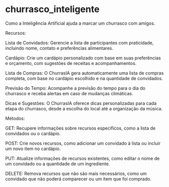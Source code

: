 # churrasco_inteligente

Como a Inteligência Artificial ajuda a marcar um churrasco com amigos.

Recursos:

Lista de Convidados: Gerencie a lista de participantes com praticidade, incluindo nome, contato e preferências alimentares.

Cardápio: Crie um cardápio personalizado com base em suas preferências e orçamento, com sugestões de receitas e acompanhamentos.

Lista de Compras: O ChurrasIA gera automaticamente uma lista de compras completa, com base no cardápio escolhido e na quantidade de convidados.

Previsão do Tempo: Acompanhe a previsão do tempo para o dia do churrasco e receba alertas em caso de mudanças climáticas.

Dicas e Sugestões: O ChurrasIA oferece dicas personalizadas para cada etapa do churrasco, desde a escolha do local até a organização da música.


Métodos:

GET: Recupere informações sobre recursos específicos, como a lista de convidados ou o cardápio.

POST: Crie novos recursos, como adicionar um convidado à lista ou incluir um novo item no cardápio.

PUT: Atualize informações de recursos existentes, como editar o nome de um convidado ou a quantidade de um ingrediente.

DELETE: Remova recursos que não são mais necessários, como um convidado que não poderá comparecer ou um item que foi comprado.
